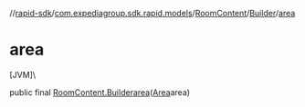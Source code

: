 //[rapid-sdk](../../../../index.md)/[com.expediagroup.sdk.rapid.models](../../index.md)/[RoomContent](../index.md)/[Builder](index.md)/[area](area.md)

# area

[JVM]\

public final [RoomContent.Builder](index.md)[area](area.md)([Area](../../-area/index.md)area)
